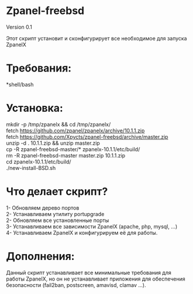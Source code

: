 Zpanel-freebsd
===============
Version 0.1

Этот скрипт установит и сконфигурирует все необходимое для запуска ZpanelX


Требования:
==============
*shell/bash  

Установка:
=========
mkdir -p /tmp/zpanelx && cd /tmp/zpanelx/  
fetch https://github.com/zpanel/zpanelx/archive/10.1.1.zip  
fetch https://github.com/Xpycts/zpanel-freebsd/archive/master.zip  
unzip -d . 10.1.1.zip && unzip master.zip  
cp -R zpanel-freebsd-master/* zpanelx-10.1.1/etc/build/  
rm -R zpanel-freebsd-master master.zip 10.1.1.zip  
cd zpanelx-10.1.1/etc/build/  
./new-install-BSD.sh  

Что делает скрипт?
===============
1- Обновляем дерево портов  
2- Устанавливаем утилиту portupgrade  
2- Обновляем все установленные порты  
3- Устанавливаем все зависимости ZpanelX (apache, php, mysql, ...)  
4- Устанавливаем ZpanelX и конфигурируем её для работы.  

 Дополнения:
=================

Данный скрипт устанавливает все минимальные требования для работы ZpanelX, но он не устанавливает приложения для обеспечения безопасности (fail2ban, postscreen, amavisd, clamav ...).   


